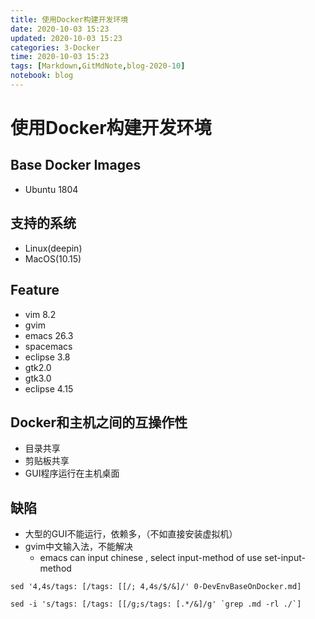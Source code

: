 ```yaml
---
title: 使用Docker构建开发环境
date: 2020-10-03 15:23
updated: 2020-10-03 15:23
categories: 3-Docker
time: 2020-10-03 15:23
tags: [Markdown,GitMdNote,blog-2020-10]
notebook: blog
---
```


# 使用Docker构建开发环境

## Base Docker Images

- Ubuntu 1804

## 支持的系统

- Linux(deepin)
- MacOS(10.15)

## Feature

- vim 8.2
- gvim
- emacs 26.3
- spacemacs
- eclipse 3.8
- gtk2.0
- gtk3.0
- eclipse 4.15

## Docker和主机之间的互操作性

- 目录共享
- 剪贴板共享
- GUI程序运行在主机桌面

## 缺陷

- 大型的GUI不能运行，依赖多，（不如直接安装虚拟机）
- gvim中文输入法，不能解决
  - emacs can input chinese , select input-method of use set-input-method

```
sed '4,4s/tags: [/tags: [[/; 4,4s/$/&]/' 0-DevEnvBaseOnDocker.md]

sed -i 's/tags: [/tags: [[/g;s/tags: [.*/&]/g' `grep .md -rl ./`]
```

